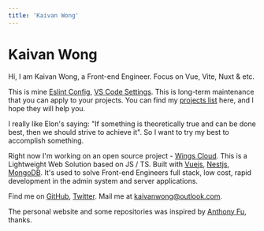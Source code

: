 ```yaml
---
title: 'Kaivan Wong'
---
```


# Kaivan Wong

Hi, I am Kaivan Wong, a Front-end Engineer. Focus on Vue, Vite, Nuxt & etc.

This is mine [Eslint Config](https://github.com/kaivanwong/eslint-config), [VS Code Settings](https://github.com/kaivanwong/vscode-settings). This is long-term maintenance that you can apply to your projects. You can find my [projects list](/projects) here, and I hope they will help you.

I really like Elon's saying: "If something is theoretically true and can be done best, then we should strive to achieve it". So I want to try my best to accomplish something.

Right now I'm working on an open source project - [Wings Cloud](https://github.com/wingscloud). This is a Lightweight Web Solution based on JS / TS. Built with [Vuejs](https://vuejs.org), [Nestjs](https://nestjs.com), [MongoDB](https://www.mongodb.com). It's used to solve Front-end Engineers full stack, low cost, rapid development in the admin system and server applications.

Find me on [<span i-simple-icons-github ></span> GitHub](https://github.com/kaivanwong), [<span  i-simple-icons-twitter ></span> Twitter](https://twitter.com/kaivan_wong). Mail me at [<span i-simple-icons-microsoftoutlook></span> kaivanwong@outlook.com](kaivanwong@outlook.com).

The personal website and some repositories was inspired by [Anthony Fu](https://antfu.me/), thanks.
